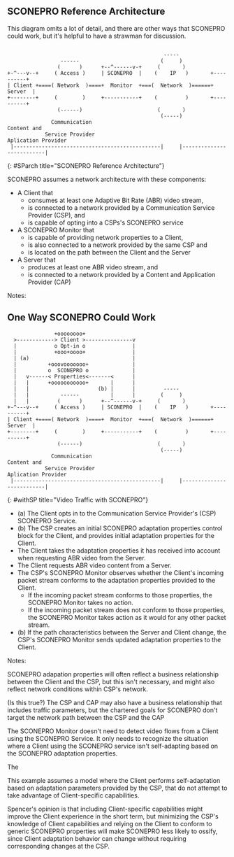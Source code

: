 ## SCONEPRO Reference Architecture

This diagram omits a lot of detail, and there are other ways that SCONEPRO could work, but it's helpful to have a strawman for discussion.

~~~~~~~~

                                                  ----- 
                 ------                          (     )              
                (      )      +--^------v-+     (       )             
+-^---v--+     ( Access )     | SCONEPRO  |    (    IP   )       +----------+
| Client +====( Network  )====+  Monitor  +===(  Network  )======+  Server  |
+--------+     (        )     +-----------+    (         )       +----------+
                (------)                        (       )         
                                                 (-----)
              Communication                                      Content and 
            Service Provider                                 Aplication Provider
 |-----------------------------------------------|     |--------------------------|
~~~~~~~~
{: #SParch title="SCONEPRO Reference Architecture"}

SCONEPRO assumes a network architecture with these components:

* A Client that 
    * consumes at least one Adaptive Bit Rate (ABR) video stream, 
    * is connected to a network provided by a Communication Service Provider (CSP), and
    * is capable of opting into a CSPs's SCONEPRO service 
* A SCONEPRO Monitor that 
    * is capable of providing network properties to a Client, 
    * is also connected to a network provided by the same CSP and 
    * is located on the path between the Client and the Server
* A Server that 
    * produces at least one ABR video stream, and
    * is connected to a network provided by a Content and Application Provider (CAP)

Notes: 

## One Way SCONEPRO Could Work

~~~~~~~~
               +oooooooo+ 
  >------------> Client >---------------v
  |            o Opt-in o               |
  |            +ooo+oooo+               |  
  | (a)                                 |
  |          +ooovooooooo+              |
  |          o  SCONEPRO o              |
  |   v------< Properties<-------<      |
  |   |      +ooooooooooo+       |      |
  |   |                      (b) |      |         ----- 
  |   |          ------          |      |        (     )              
  |   |         (      )      +--^------v-+     (       )             
+-^---v--+     ( Access )     | SCONEPRO  |    (    IP   )       +----------+
| Client +====( Network  )====+  Monitor  +===(  Network  )======+  Server  |
+--------+     (        )     +-----------+    (         )       +----------+
                (------)                        (       )         
                                                 (-----)
              Communication                                      Content and 
            Service Provider                                 Aplication Provider
 |-----------------------------------------------|     |--------------------------|
~~~~~~~~
{: #withSP title="Video Traffic with SCONEPRO"}

* (a) The Client opts in to the Communication Service Provider's (CSP) SCONEPRO Service.
* (b) The CSP creates an initial SCONEPRO adaptation properties control block for the Client, and provides initial adaptation properties for the Client. 
* The Client takes the adaptation properties it has received into account when requesting ABR video from the Server.
* The Client requests ABR video content from a Server.
* The CSP's SCONEPRO Monitor observes whether the Client's incoming packet stream conforms to the adaptation properties provided to the Client.
   * If the incoming packet stream conforms to those properties, the SCONEPRO Monitor takes no action.
   * If the incoming packet stream does not conform to those properties, the SCONEPRO Monitor takes action as it would for any other packet stream.
* (b) If the path characteristics between the Server and Client change, the CSP's SCONEPRO Monitor sends updated adaptation properties to the Client.

Notes: 

SCONEPRO adapation properties will often reflect a business relationship between the Client and the CSP, but this isn't necessary, and might also reflect network conditions within CSP's network.

(Is this true?) The CSP and CAP may also have a business relationship that includes traffic parameters, but the chartered goals for SCONEPRO don't target the network path between the CSP and the CAP

The SCONEPRO Monitor doesn't need to detect video flows from a Client using the SCONEPRO Service. It only needs to recognize the situation where a Client using the SCONEPRO service isn't self-adapting based on the SCONEPRO adaptation properties.

The 

This example assumes a model where the Client performs self-adaptation based on adaptation parameters provided by the CSP, that do not attempt to take advantage of Client-specific capabilities. 

Spencer's opinion is that including Client-specific capabilities might improve the Client experience in the short term, but minimizing the CSP's knowledge of Client capabilities and relying on the Client to conform to generic SCONEPRO properties will make SCONEPRO less likely to ossify, since Client adaptation behavior can change without requiring corresponding changes at the CSP.
